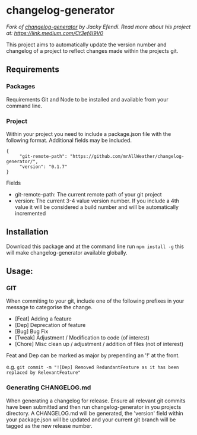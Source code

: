 # changelog-generator
_Fork of [changelog-generator](https://github.com/jackyef/changelog-generator) by Jacky Efendi.
Read more about his project at: https://link.medium.com/Ct3ef4I9V0_

This project aims to automatically update the version number and changelog of a project to reflect changes made within the projects git.

## Requirements
### Packages
Requirements Git and Node to be installed and available from your command line.

### Project
Within your project you need to include a package.json file with the following format. Additional fields may be included.
```
{
     "git-remote-path": "https://github.com/mrAllWeather/changelog-generator/",
     "version": "0.1.7"
}
```
Fields
* git-remote-path: The current remote path of your git project
* version: The current 3-4 value version number. If you include a 4th value it will be considered a build number and will be automatically incremented

## Installation
Download this package and at the command line run 
```npm install -g```
this will make changelog-generator available globally.
  
## Usage:

### GIT
When commiting to your git, include one of the following prefixes in your message to categorise the change.

* [Feat] Adding a feature
* [Dep] Deprecation of feature
* [Bug] Bug Fix
* [Tweak] Adjustment / Modification to code (of interest)
* [Chore] Misc clean up / adjustment / addition of files (not of interest)
 
 Feat and Dep can be marked as major by prepending an '!' at the front. 
 
 e.g. 
 ```git commit -m "![Dep] Removed RedundantFeature as it has been replaced by RelevantFeature"```
 

 ### Generating CHANGELOG.md
 When generating a changelog for release. Ensure all relevant git commits have been submitted and then run changelog-generator in you projects directory.
 A CHANGELOG.md will be generated, the 'version' field within your package.json will be updated and your current git branch will be tagged as the new release number.   
